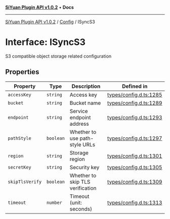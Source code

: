 [**SiYuan Plugin API v1.0.2**](../../../README.md) • **Docs**

---

[SiYuan Plugin API v1.0.2](../../../README.md) / [Config](../README.md) / ISyncS3

# Interface: ISyncS3

S3 compatible object storage related configuration

## Properties

| Property        | Type      | Description                      | Defined in                                                                                       |
| --------------- | --------- | -------------------------------- | ------------------------------------------------------------------------------------------------ |
| `accessKey`     | `string`  | Access key                       | [types/config.d.ts:1285](https://github.com/siyuan-note/petal/tree/main/types/config.d.ts#L1285) |
| `bucket`        | `string`  | Bucket name                      | [types/config.d.ts:1289](https://github.com/siyuan-note/petal/tree/main/types/config.d.ts#L1289) |
| `endpoint`      | `string`  | Service endpoint address         | [types/config.d.ts:1293](https://github.com/siyuan-note/petal/tree/main/types/config.d.ts#L1293) |
| `pathStyle`     | `boolean` | Whether to use path-style URLs   | [types/config.d.ts:1297](https://github.com/siyuan-note/petal/tree/main/types/config.d.ts#L1297) |
| `region`        | `string`  | Storage region                   | [types/config.d.ts:1301](https://github.com/siyuan-note/petal/tree/main/types/config.d.ts#L1301) |
| `secretKey`     | `string`  | Security key                     | [types/config.d.ts:1305](https://github.com/siyuan-note/petal/tree/main/types/config.d.ts#L1305) |
| `skipTlsVerify` | `boolean` | Whether to skip TLS verification | [types/config.d.ts:1309](https://github.com/siyuan-note/petal/tree/main/types/config.d.ts#L1309) |
| `timeout`       | `number`  | Timeout (unit: seconds)          | [types/config.d.ts:1313](https://github.com/siyuan-note/petal/tree/main/types/config.d.ts#L1313) |
